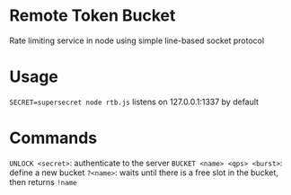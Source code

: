 # Remote Token Bucket
Rate limiting service in node using simple line-based socket protocol

# Usage
```SECRET=supersecret node rtb.js```
listens on 127.0.0.1:1337 by default

# Commands
`UNLOCK <secret>`: authenticate to the server
`BUCKET <name> <qps> <burst>`: define a new bucket
`?<name>`: waits until there is a free slot in the bucket, then returns `!name`

